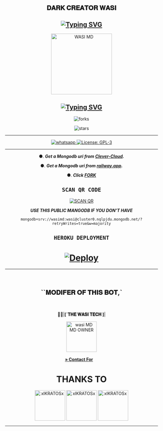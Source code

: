   <div align="center">
    
##  𝐃𝐀𝐑𝐊 𝐂𝐑𝐄𝐀𝐓𝐎𝐑 𝐖𝐀𝐒𝐈 

##        [![Typing SVG](https://readme-typing-svg.herokuapp.com?font=Rockstar-ExtraBold&color=0000FF&center=true&lines=Version+1+.+0;Thanks+To+xIKRATOSx+For+Help;Give+star+and+forks+this+Repo+:D;Follow+My+Github)](https://git.io/typing-svg)


 <p align="center">  
 <a href="[https://telegra.ph/file/c2a96304ed049d001dd73.jpg](https://telegra.ph/file/c2a96304ed049d001dd73.jpg)">
    <img alt="WASI MD" height="200" src="https://telegra.ph/file/81f6f6589d112ab5dd974.jpg">

    
## [![Typing SVG](https://readme-typing-svg.herokuapp.com?font=Rockstar-ExtraBold&color=F33A6A&center=true&lines=WASI+TECH;WHATSAPP+BOT+CREATED;BY+WASI+)](https://git.io/typing-svg)


![forks](https://img.shields.io/github/forks/itxmewasi/wasi-tech-bot?label=Forks&style=social)

![stars](https://img.shields.io/github/stars/itxmewasi/wasi-tech-bot?style=social)

----------
<a aria-label="Join our chats" href="https://chat.whatsapp.com/I1FymAZqrigItemS57hB88" target="_blank">
    <img alt="whatsapp" src="https://img.shields.io/badge/Join Supporter Group-25D366?style=for-the-badge&logo=whatsapp&logoColor=white" />
  </a>
  
  <a aria-label="Secktor is free to use" href="https://github.com/SamPandey001/Secktor-Md/blob/main/LICENCE" target="_blank">
    <img alt="License: GPL-3" src="https://badges.frapsoft.com/os/gpl/gpl.png?v=103)](https://opensource.org/licenses/GPL-3.0/" target="_blank" />
  </a>

</p>


----------
●. ***Get a Mongodb uri from [Clever-Cloud](https://api.clever-cloud.com/v2/session/login).***

●. ***Get a Mongodb uri from [railway.app](https://railway.app).***

●.  ***Click [FORK](https://github.com/itxmewasi/wasi-tech-bot/fork)***

## ```SCAN QR CODE```
[![SCAN QR](https://repl.it/badge/github/quiec/whatsasena)](https://replit.com/@wasiofc/WAS-I-TECH-BOT)

***USE THIS PUBLIC MANGODB IF YOU DON'T HAVE***
```
mongodb+srv://wasimd:wasi@cluster0.nqlpjdu.mongodb.net/?retryWrites=true&w=majority
```


## ```HEROKU DEPLOYMENT```
# [![Deploy](https://www.herokucdn.com/deploy/button.svg)](https://heroku.com/deploy?template=https://github.com/itxmewasi/wasi-tech-bot)

----------
ㅤ
## **``𝐌𝐎𝐃𝐈𝐅𝐄𝐑 𝐎𝐅 𝐓𝐇𝐈𝐒 𝐁𝐎𝐓,`**
ㅤ


🤹‍♂️|**[`𝐓𝐇𝐄 𝐖𝐀𝐒𝐈 𝐓𝐄𝐂𝐇 ]**|

 <p align="center">  
 <a href="https://telegra.ph/file/c2a96304ed049d001dd73.jpg">
    <img alt="wasi MD MD OWNER" height="100" src="https://telegra.ph/file/c2a96304ed049d001dd73.jpg">

**[» Contact For](https://wa.me/+923192173398)**
ㅤ

<h1 align="center">THANKS TO</h1>
<p align="center">
<a href="https://github.com/xIKRATOSx"><img src="https://github.com/xIKRATOSx.png" width="100" height="100" alt="xIKRATOSx"/></a>  <a href="https://github.com/yasiyaofc1"><img src="https://github.com/yasiyaofc1.png" width="100" height="100" alt="xIKRATOSx"/></a> <a href="https://github.com/SamPandey001"><img src="https://github.com/SamPandey001.png" width="100" height="100" alt="xIKRATOSx"/></a>
</p> 

----------
ㅤ
ㅤㅤㅤ
---
